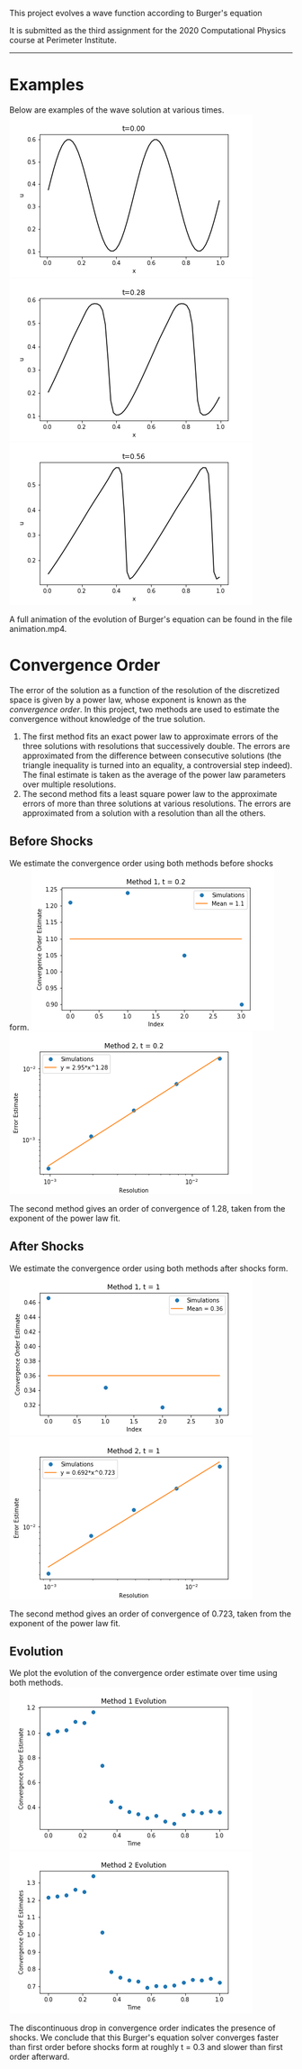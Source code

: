 This project evolves a wave function according to Burger's equation

It is submitted as the third assignment for the 2020 Computational Physics
course at Perimeter Institute.

---

# Examples

Below are examples of the wave solution at various times.
![alt text](fig_0.png)
![alt text](fig_9.png)
![alt text](fig_18.png)

A full animation of the evolution of Burger's equation can be found in the file animation.mp4.

# Convergence Order

The error of the solution as a function of the resolution of the discretized space is given by a power law, whose exponent is known as the _convergence order_.
In this project, two methods are used to estimate the convergence without knowledge of the true solution.
1. The first method fits an exact power law to approximate errors of the three solutions with resolutions that successively double.
The errors are approximated from the difference between consecutive solutions (the triangle inequality is turned into an equality, a controversial step indeed).
The final estimate is taken as the average of the power law parameters over multiple resolutions.
2. The second method fits a least square power law to the approximate errors of more than three solutions at various resolutions.
The errors are approximated from a solution with a resolution than all the others.

## Before Shocks

We estimate the convergence order using both methods before shocks form.
![alt text](bs1.png)
![alt text](bs2.png)

The second method gives an order of convergence of 1.28, taken from the exponent of the power law fit.

## After Shocks

We estimate the convergence order using both methods after shocks form.
![alt text](as1.png)
![alt text](as2.png)

The second method gives an order of convergence of 0.723, taken from the exponent of the power law fit.

## Evolution

We plot the evolution of the convergence order estimate over time using both methods.
![alt text](evol1.png)
![alt text](evol2.png)

The discontinuous drop in convergence order indicates the presence of shocks.
We conclude that this Burger's equation solver converges faster than first order before shocks form at roughly t = 0.3 and slower than first order afterward.
